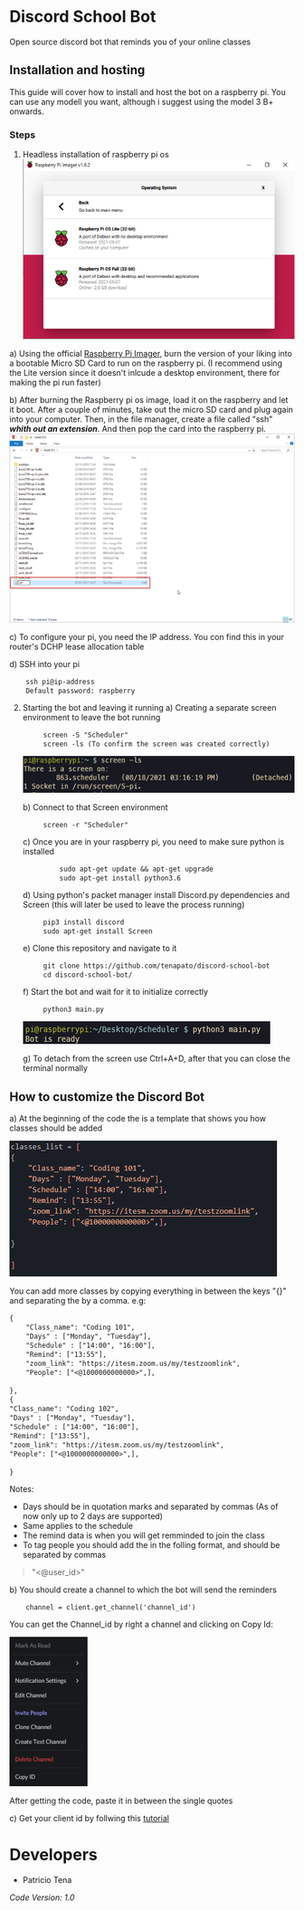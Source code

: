 # Discord School Bot

Open source discord bot that reminds you of your online classes

## Installation and hosting

This guide will cover how to install and host the bot on a raspberry pi. You can use any modell you want, although i suggest using the model 3 B+ onwards.

### Steps
1. Headless installation of raspberry pi os
![Raspberry pi imager](/img/img1.PNG)

a) Using the official [Raspberry Pi Imager](https://www.raspberrypi.org/software/), burn the version of your liking into a bootable Micro SD Card to run on the raspberry pi. (I recommend using the Lite version since it doesn't inlcude a desktop environment, there for making the pi run faster)

b) After burning the Raspberry pi os image, load it on the raspberry and let it boot. After a couple of minutes, take out the micro SD card and plug again into your computer. Then, in the file manager, create a file called "ssh" ***whith out an extension***. And then pop the card into the raspberry pi.
![SSH File](/img/img2.png)

c) To configure your pi, you need the IP address. You con find this in your router's DCHP lease allocation table

d) SSH into your pi

        ssh pi@ip-address
        Default password: raspberry
2. Starting the bot and leaving it running
    a) Creating a separate screen environment to leave the bot running

            screen -S "Scheduler"
            screen -ls (To confirm the screen was created correctly)
    ![Bot start](/img/img4.PNG)


    b) Connect to that Screen environment

            screen -r "Scheduler"

    c) Once you are in your raspberry pi, you need to make sure python is installed

                sudo apt-get update && apt-get upgrade
                sudo apt-get install python3.6
    d) Using python's packet manager install Discord.py dependencies and Screen (this will later be used to leave the process running)

            pip3 install discord
            sudo apt-get install Screen
    e) Clone this repository and navigate to it 

            git clone https://github.com/tenapato/discord-school-bot
            cd discord-school-bot/
    f) Start the bot and wait for it to initialize correctly

            python3 main.py
    ![Bot start](/img/img3.PNG)

    g) To detach from the screen use Ctrl+A+D, after that you can close the terminal normally
## How to customize the Discord Bot  

a) At the beginning of the code the is a template that shows you how classes should be added

![Class template](/img/img5.PNG)

You can add more classes by copying everything in between the keys "{}" and separating the by a comma. e.g:

    {
        "Class_name": "Coding 101",
        "Days" : ["Monday", "Tuesday"],
        "Schedule" : ["14:00", "16:00"],
        "Remind": ["13:55"],
        "zoom_link": "https://itesm.zoom.us/my/testzoomlink",
        "People": ["<@1000000000000>",],

    },
    {
    "Class_name": "Coding 102",
    "Days" : ["Monday", "Tuesday"],
    "Schedule" : ["14:00", "16:00"],
    "Remind": ["13:55"],
    "zoom_link": "https://itesm.zoom.us/my/testzoomlink",
    "People": ["<@1000000000000>",],

    }   

Notes:
- Days should be in quotation marks and separated by commas (As of now only up to 2 days are supported)
- Same applies to the schedule
- The remind data is when you will get remminded to join the class
- To tag people you should add the in the folling format, and should be separated by commas
> "<@user_id>"

b) You should create a channel to which the bot will send the reminders

        channel = client.get_channel('channel_id')

You can get the Channel_id by right a channel and clicking on Copy Id:

![Class template](/img/img6.PNG)

After getting the code, paste it in between the single quotes

c) Get your client id by follwing this [tutorial](https://discord.com/developers/docs/topics/oauth2)

# Developers

- Patricio Tena

<em>Code Version: 1.0</em>